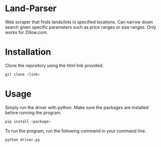 # Land-Parser
Web scraper that finds lands/lots in specified locations. Can narrow down search given specific parameters such as price ranges or size ranges. Only works for Zillow.com. 

# Installation

Clone the repository using the html link provided.

```bash
git clone <link>
```

# Usage
Simply run the driver with python. Make sure the packages are installed before running the program. 

```bash
pip install <package>
```

To run the program, run the following command in your command line.

```bash
python driver.py
```
